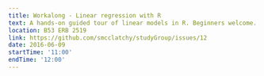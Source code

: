 ```yaml
---
title: Workalong - Linear regression with R
text: A hands-on guided tour of linear models in R. Beginners welcome.
location: B53 ERB 2519
link: https://github.com/smcclatchy/studyGroup/issues/12
date: 2016-06-09
startTime: '11:00'
endTime: '12:00'
---
```

